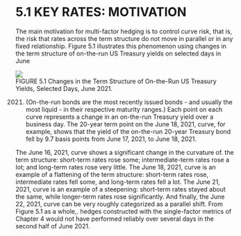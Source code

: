 # 5.1 KEY RATES: MOTIVATION  

The main motivation for multi-factor hedging is to control curve risk, that is, the risk that rates across the term structure do not move in parallel or in any fixed relationship. Figure 5.1 illustrates this phenomenon using changes in the term structure of on-the-run US Treasury yields on selected days in June  

![](e53e721c8b4b8bc592252321380ee87b817e965382f46e6a3468cc7363da73a4.jpg)  
FIGURE 5.1 Changes in the Term Structure of On-the-Run US Treasury Yields, Selected Days, June 2021.  

2021. (On-the-run bonds are the most recently issued bonds - and usually the most liquid - in their respective maturity ranges.) Each point on each curve represents a change in an on-the-run Treasury yield over a business day. The 20-year term point on the June 18, 2021, curve, for example, shows that the yield of the on-the-run 20-year Treasury bond fell by 9.7 basis points from June 17, 2021, to June 18, 2021.  

The June 16, 2021, curve shows a significant change in the curvature of. the term structure: short-term rates rose some; intermediate-term rates rose a lot; and long-term rates rose very little. The June 18, 2021, curve is an example of a flattening of the term structure: short-term rates rose, intermediate rates fell some, and long-term rates fell a lot. The June 21, 2021, curve is an example of a steepening: short-term rates stayed about the same, while longer-term rates rose significantly. And finally, the June 22, 2021, curve can be very roughly categorized as a parallel shift. From Figure 5.1 as a whole,. hedges constructed with the single-factor metrics of Chapter 4 would not have performed reliably over several days in the second half of June 2021.  
